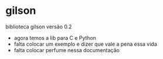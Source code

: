 # gilson
biblioteca gilson
versão 0.2
- agora temos a lib para C e Python
- falta colocar um exemplo e dizer que vale a pena essa vida
- falta colocar perfume nessa documentação
